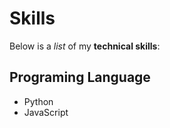 # Skills

Below is a _list_ of my **technical skills**:

## Programing Language
- Python
- JavaScript

